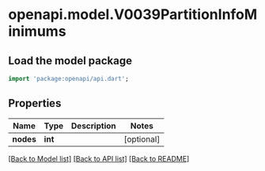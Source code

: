 # openapi.model.V0039PartitionInfoMinimums

## Load the model package
```dart
import 'package:openapi/api.dart';
```

## Properties
Name | Type | Description | Notes
------------ | ------------- | ------------- | -------------
**nodes** | **int** |  | [optional] 

[[Back to Model list]](../README.md#documentation-for-models) [[Back to API list]](../README.md#documentation-for-api-endpoints) [[Back to README]](../README.md)


